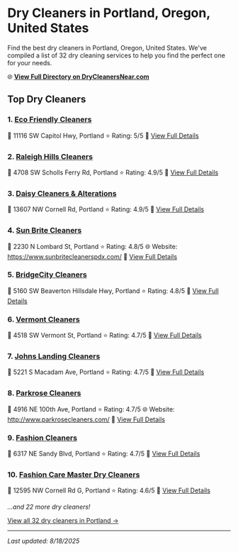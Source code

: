 # Dry Cleaners in Portland, Oregon, United States

Find the best dry cleaners in Portland, Oregon, United States. We've compiled a list of 32 dry cleaning services to help you find the perfect one for your needs.

🌐 **[View Full Directory on DryCleanersNear.com](https://drycleanersnear.com/city/US/Oregon/Portland)**

## Top Dry Cleaners

### 1. [Eco Friendly Cleaners](https://drycleanersnear.com/dryCleaner/68955a5c82a21f618f14c1ff/eco-friendly-cleaners)
📍 11116 SW Capitol Hwy, Portland
⭐ Rating: 5/5
🔗 [View Full Details](https://drycleanersnear.com/dryCleaner/68955a5c82a21f618f14c1ff/eco-friendly-cleaners)

### 2. [Raleigh Hills Cleaners](https://drycleanersnear.com/dryCleaner/68955a3782a21f618f14bf9e/raleigh-hills-cleaners)
📍 4708 SW Scholls Ferry Rd, Portland
⭐ Rating: 4.9/5
🔗 [View Full Details](https://drycleanersnear.com/dryCleaner/68955a3782a21f618f14bf9e/raleigh-hills-cleaners)

### 3. [Daisy Cleaners & Alterations](https://drycleanersnear.com/dryCleaner/68955a3982a21f618f14bfdd/daisy-cleaners-alterations)
📍 13607 NW Cornell Rd, Portland
⭐ Rating: 4.9/5
🔗 [View Full Details](https://drycleanersnear.com/dryCleaner/68955a3982a21f618f14bfdd/daisy-cleaners-alterations)

### 4. [Sun Brite Cleaners](https://drycleanersnear.com/dryCleaner/68955a3382a21f618f14bf42/sun-brite-cleaners)
📍 2230 N Lombard St, Portland
⭐ Rating: 4.8/5
🌐 Website: https://www.sunbritecleanerspdx.com/
🔗 [View Full Details](https://drycleanersnear.com/dryCleaner/68955a3382a21f618f14bf42/sun-brite-cleaners)

### 5. [BridgeCity Cleaners](https://drycleanersnear.com/dryCleaner/68955a5282a21f618f14c1bf/bridgecity-cleaners)
📍 5160 SW Beaverton Hillsdale Hwy, Portland
⭐ Rating: 4.8/5
🔗 [View Full Details](https://drycleanersnear.com/dryCleaner/68955a5282a21f618f14c1bf/bridgecity-cleaners)

### 6. [Vermont Cleaners](https://drycleanersnear.com/dryCleaner/68955a8b82a21f618f14c379/vermont-cleaners)
📍 4518 SW Vermont St, Portland
⭐ Rating: 4.7/5
🔗 [View Full Details](https://drycleanersnear.com/dryCleaner/68955a8b82a21f618f14c379/vermont-cleaners)

### 7. [Johns Landing Cleaners](https://drycleanersnear.com/dryCleaner/68955abb82a21f618f14c4eb/johns-landing-cleaners)
📍 5221 S Macadam Ave, Portland
⭐ Rating: 4.7/5
🔗 [View Full Details](https://drycleanersnear.com/dryCleaner/68955abb82a21f618f14c4eb/johns-landing-cleaners)

### 8. [Parkrose Cleaners](https://drycleanersnear.com/dryCleaner/68955ac782a21f618f14c54c/parkrose-cleaners)
📍 4916 NE 100th Ave, Portland
⭐ Rating: 4.7/5
🌐 Website: http://www.parkrosecleaners.com/
🔗 [View Full Details](https://drycleanersnear.com/dryCleaner/68955ac782a21f618f14c54c/parkrose-cleaners)

### 9. [Fashion Cleaners](https://drycleanersnear.com/dryCleaner/68955ae482a21f618f14c638/fashion-cleaners)
📍 6317 NE Sandy Blvd, Portland
⭐ Rating: 4.7/5
🔗 [View Full Details](https://drycleanersnear.com/dryCleaner/68955ae482a21f618f14c638/fashion-cleaners)

### 10. [Fashion Care Master Dry Cleaners](https://drycleanersnear.com/dryCleaner/68955aa382a21f618f14c431/fashion-care-master-dry-cleaners)
📍 12595 NW Cornell Rd G, Portland
⭐ Rating: 4.6/5
🔗 [View Full Details](https://drycleanersnear.com/dryCleaner/68955aa382a21f618f14c431/fashion-care-master-dry-cleaners)


*...and 22 more dry cleaners!*

[View all 32 dry cleaners in Portland →](https://drycleanersnear.com/city/US/Oregon/Portland)

---

*Last updated: 8/18/2025*

